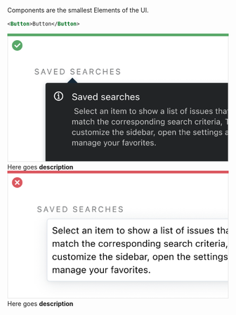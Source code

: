 [//]: # (title: Components)

Components are the smallest Elements of the UI.

```xml
<Button>Button</Button>
```

<media-gallery>
    <media title="Picture">
        <img src="Tooltip_Do.png" alt="browse"/>
        <media-description>Here goes <b>description</b></media-description>
    </media>
    <media title="Video">
        <img src="Tooltip_Dont.png" alt="browse"/>
        <media-description>Here goes <b>description</b></media-description>
    </media>
</media-gallery>
